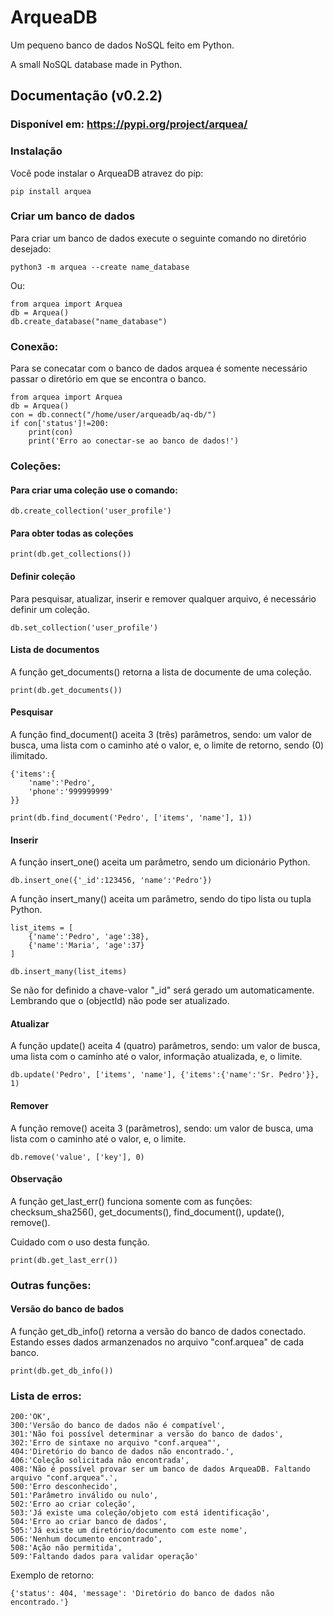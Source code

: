 # ArqueaDB
Um pequeno banco de dados NoSQL feito em Python.

A small NoSQL database made in Python.


## Documentação (v0.2.2)
### Disponível em: https://pypi.org/project/arquea/

### Instalação
Você pode instalar o ArqueaDB atravez do pip:

    pip install arquea

### Criar um banco de dados
Para criar um banco de dados execute o seguinte comando no diretório desejado:

    python3 -m arquea --create name_database

Ou:

    from arquea import Arquea
    db = Arquea()
    db.create_database("name_database")

### Conexão:
Para se conecatar com o banco de dados arquea é somente necessário passar o diretório em que se encontra o banco.

    from arquea import Arquea
    db = Arquea()
    con = db.connect("/home/user/arqueadb/aq-db/")
    if con['status']!=200:
        print(con)
        print('Erro ao conectar-se ao banco de dados!')

### Coleções:
#### Para criar uma coleção use o comando:

    db.create_collection('user_profile')

#### Para obter todas as coleções

    print(db.get_collections())

#### Definir coleção
Para pesquisar, atualizar, inserir e remover qualquer arquivo, é necessário definir um coleção.

    db.set_collection('user_profile')

#### Lista de documentos
A função get_documents() retorna a lista de documente de uma coleção.

    print(db.get_documents())

#### Pesquisar
A função find_document() aceita 3 (três) parâmetros, sendo: um valor de busca, uma lista com o caminho até o valor, e, o limite de retorno, sendo (0) ilimitado.

    {'items':{
        'name':'Pedro',
        'phone':'999999999'
    }}

    print(db.find_document('Pedro', ['items', 'name'], 1))

#### Inserir
A função insert_one() aceita um parâmetro, sendo um dicionário Python.

    db.insert_one({'_id':123456, 'name':'Pedro'})

A função insert_many() aceita um parâmetro, sendo do tipo lista ou tupla Python.

    list_items = [
        {'name':'Pedro', 'age':38},
        {'name':'Maria', 'age':37}
    ]

    db.insert_many(list_items)

Se não for definido a chave-valor "_id" será gerado um automaticamente. Lembrando que o (objectId) não pode ser atualizado.

#### Atualizar
A função update() aceita 4 (quatro) parâmetros, sendo: um valor de busca, uma lista com o caminho até o valor, informação atualizada, e, o limite.

    db.update('Pedro', ['items', 'name'], {'items':{'name':'Sr. Pedro'}}, 1)

#### Remover
A função remove() aceita 3 (parâmetros), sendo: um valor de busca, uma lista com o caminho até o valor, e, o limite.

    db.remove('value', ['key'], 0)

#### Observação
A função get_last_err() funciona somente com as funções: checksum_sha256(), get_documents(), find_document(), update(), remove().

Cuidado com o uso desta função.

    print(db.get_last_err())

### Outras funções:

#### Versão do banco de bados
A função get_db_info() retorna a versão do banco de dados conectado. Estando esses dados armanzenados no arquivo "conf.arquea" de cada banco.

    print(db.get_db_info())

### Lista de erros:

    200:'OK',
    300:'Versão do banco de dados não é compatível',
    301:'Não foi possível determinar a versão do banco de dados',
    302:'Erro de sintaxe no arquivo "conf.arquea"',
    404:'Diretório do banco de dados não encontrado.',
    406:'Coleção solicitada não encontrada',
    408:'Não é possível provar ser um banco de dados ArqueaDB. Faltando arquivo "conf.arquea".',
    500:'Erro desconhecido',
    501:'Parâmetro inválido ou nulo',
    502:'Erro ao criar coleção',
    503:'Já existe uma coleção/objeto com está identificação',
    504:'Erro ao criar banco de dados',
    505:'Já existe um diretório/documento com este nome',
    506:'Nenhum documento encontrado',
    508:'Ação não permitida',
    509:'Faltando dados para validar operação'

Exemplo de retorno:

    {'status': 404, 'message': 'Diretório do banco de dados não encontrado.'}
